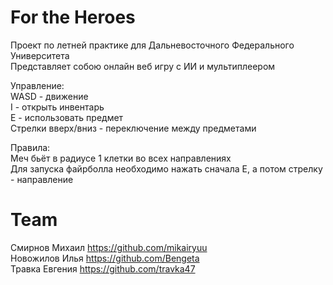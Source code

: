 # For the Heroes
Проект по летней практике для Дальневосточного Федерального Университета <br>
Представляет собою онлайн веб игру с ИИ и мультиплеером

Управление:  <br>
WASD - движение <br>
I - открыть инвентарь  <br>
E - использовать предмет  <br>
Стрелки вверх/вниз - переключение между предметами  <br>

Правила:  <br>
Меч бьёт в радиусе 1 клетки во всех направлениях  <br>
Для запуска файрболла необходимо нажать сначала E, а потом стрелку - направление  <br>

# Team
Смирнов Михаил https://github.com/mikairyuu <br>
Новожилов Илья https://github.com/Bengeta <br>
Травка Евгения https://github.com/travka47
